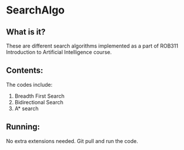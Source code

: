 # SearchAlgo

## What is it? 
These are different search algorithms implemented as a part of ROB311 Introduction to Artificial Intelligence course. 

## Contents:
The codes include: 
1) Breadth First Search 
2) Bidirectional Search 
3) A* search 

## Running:
No extra extensions needed. Git pull and run the code. 
